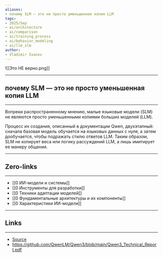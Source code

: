 ```yaml
---
aliases: 
- почему SLM — это не просто уменьшенная копия LLM
tags:
- 2025/Sep
- ai/architecture
- ai/comparison
- ai/training_process
- ai/behavior_modeling
- ai/llm_slm
author:
- Vladimir Ivanov
---
```

![[Это НЕ верно.png]]

-----
##  почему SLM — это не просто уменьшенная копия LLM 
-----
Вопреки распространенному мнению, малые языковые модели (SLM) не являются просто уменьшенными копиями больших моделей (LLM). 

Процесс их создания, описанный в документации Qwen, двухэтапный: сначала базовая модель обучается на языковых данных с нуля, а затем дообучается, чтобы подражать стилю ответов LLM. Таким образом, SLM не копирует веса или логику рассуждений LLM, а лишь имитирует ее манеру общения.

---
## Zero-links
---
- [[0 ИИ-модели и системы]]
- [[0 Инструменты для разработки]]
- [[0 Техники адаптации моделей]]
- [[0 Фундаментальные архитектуры и их компоненты]]
- [[0 Характеристики ИИ-модели]]

---
## Links
---
- [Source](https://t.me/turboproject/2138)
- https://github.com/QwenLM/Qwen3/blob/main/Qwen3_Technical_Report.pdf